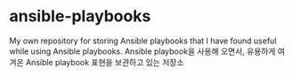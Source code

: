 # ansible-playbooks
My own repository for storing Ansible playbooks that I have found useful while using Ansible playbooks.
Ansible playbook을 사용해 오면서, 유용하게 여겨온 Ansible playbook 표현을 보관하고 있는 저장소
